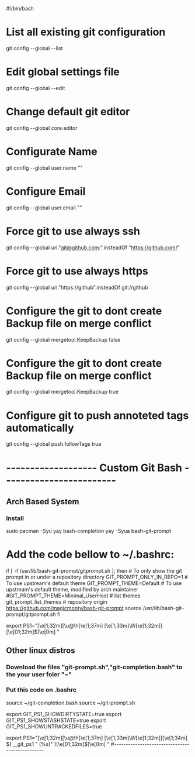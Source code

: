 #!/bin/bash

# List all existing git configuration
git config --global --list

# Edit global settings file
git config --global --edit

# Change default git editor
git config --global core.editor <editor command>

# Configurate Name
git config --global user.name "<Your Name>"

# Configure Email
git config --global user.email "<Your Email>"

# Force git to use always ssh 
git config --global url."git@github.com:".insteadOf "https://github.com/"

# Force git to use always https
git config --global url."https://github".insteadOf git://github

# Configure the git to dont create Backup file on merge conflict
git config --global mergetool.KeepBackup false

# Configure the git to dont create Backup file on merge conflict
git config --global mergetool.KeepBackup true

# Configure git to push annoteted tags automatically
git config --global push.followTags true

# ------------------- Custom Git Bash ------------------------

## Arch Based System

### Install

sudo pacman -Syu yay bash-completion
yay -Syua bash-git-prompt


# Add the code bellow to ~/.bashrc:
if [ -f /usr/lib/bash-git-prompt/gitprompt.sh ]; then
	# To only show the git prompt in or under a repository directory
	GIT_PROMPT_ONLY_IN_REPO=1
	# To use upstream's default theme
	GIT_PROMPT_THEME=Default
	# To use upstream's default theme, modified by arch maintainer
	#GIT_PROMPT_THEME=Minimal_UserHost
	# list themes git_prompt_list_themes
	# repository origin https://github.com/magicmonty/bash-git-prompt
	source /usr/lib/bash-git-prompt/gitprompt.sh
fi

export PS1="\[\e[1;32m\][\u@\h\[\e[1;37m\] \[\e[1;33m\]\W\[\e[1;32m\]]\[\e[01;32m\]\$\[\e[0m\] "

## Other linux distros

### Download the files "git-prompt.sh","git-completion.bash" to the your user foler "~"

### Put this code on .bashrc  

source ~/git-completion.bash
source ~/git-prompt.sh

export GIT_PS1_SHOWDIRTYSTATE=true
export GIT_PS1_SHOWSTASHSTATE=true
export GIT_PS1_SHOWUNTRACKEDFILES=true


export PS1="\[\e[1;32m\][\u@\h\[\e[1;37m\] \[\e[1;33m\]\W\[\e[1;32m\]]\[\e[1;34m\] $( __git_ps1 " (%s)" )\[\e[01;32m\]\$\[\e[0m\] "
#------------------------------------------------

